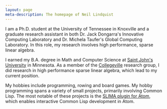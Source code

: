 ```yaml
---
layout: page
meta-description: The homepage of Neil Lindquist
---
```


I am a Ph.D. student at the University of Tennessee in Knoxville and a graduate research assistant in both Dr. Jack Dongarra's Innovative Computing Laboratory and Dr. Michela Taufer's Global Computing Laboratory.
In this role, my research involves high performance, sparse linear algebra.

I earned my B.A. degree in  Math and Computer Science at [Saint John's University](https://www.csbsju.edu/) in Minnesota.
As a member of the [Collegeville](http://github.com/Collegeville) research group, I did research in high performance sparse linear algebra, which lead to my current position.

My hobbies include programming, rowing and board games.
My hobby programming spans a variety of small projects, primarily involving Common Lisp.
The most notable of these projects is the [SLIMA plugin for Atom](https://atom.io/packages/slima), which enables interactive Common Lisp development in Atom.
